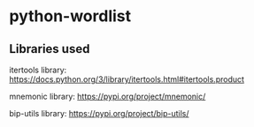 # python-wordlist

## Libraries used

itertools library: https://docs.python.org/3/library/itertools.html#itertools.product

mnemonic library: https://pypi.org/project/mnemonic/

bip-utils library: https://pypi.org/project/bip-utils/

